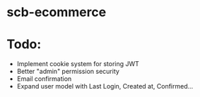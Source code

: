 # scb-ecommerce

# Todo:
* Implement cookie system for storing JWT
* Better "admin" permission security
* Email confirmation
* Expand user model with Last Login, Created at, Confirmed...
